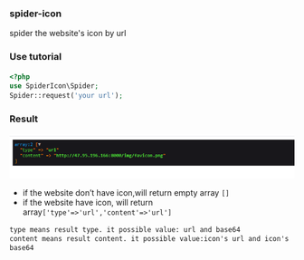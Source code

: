 ### spider-icon
spider the website's icon by url

### Use tutorial
```php
<?php
use SpiderIcon\Spider;
Spider::request('your url');

```

### Result
![image](./20201009180311.png)
- if the website don’t have icon,will return empty array `[]`
- if the website have icon, will return array`['type'=>'url','content'=>'url']`
```
type means result type. it possible value: url and base64
content means result content. it possible value:icon's url and icon's base64
```
